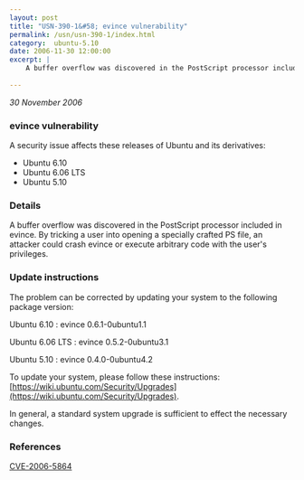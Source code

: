 ```yaml
---
layout: post
title: "USN-390-1&#58; evince vulnerability"
permalink: /usn/usn-390-1/index.html
category:  ubuntu-5.10
date: 2006-11-30 12:00:00
excerpt: |
    A buffer overflow was discovered in the PostScript processor included in  evince.  By tricking a user into opening a specially crafted PS file, an  attacker could crash evince or execute arbitrary code with the user&#39;s  privileges.
    
--- 
```

 
 

*30 November 2006*

### evince vulnerability

A security issue affects these releases of Ubuntu and its derivatives:

* Ubuntu 6.10
* Ubuntu 6.06 LTS
* Ubuntu 5.10

### Details

A buffer overflow was discovered in the PostScript processor included in evince. By tricking a user into opening a specially crafted PS file, an attacker could crash evince or execute arbitrary code with the user&#39;s privileges.

### Update instructions

The problem can be corrected by updating your system to the following package version:

Ubuntu 6.10
 : evince <span>0.6.1-0ubuntu1.1</span>

Ubuntu 6.06 LTS
 : evince <span>0.5.2-0ubuntu3.1</span>

Ubuntu 5.10
 : evince <span>0.4.0-0ubuntu4.2</span>

To update your system, please follow these instructions: [https://wiki.ubuntu.com/Security/Upgrades](https://wiki.ubuntu.com/Security/Upgrades).

In general, a standard system upgrade is sufficient to effect the necessary changes.

### References

 
 [CVE-2006-5864](http://people.ubuntu.com/~ubuntu-security/cve/CVE-2006-5864)
 

